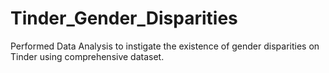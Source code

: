 # Tinder_Gender_Disparities
Performed Data Analysis to instigate the existence of gender disparities on Tinder using comprehensive dataset.
